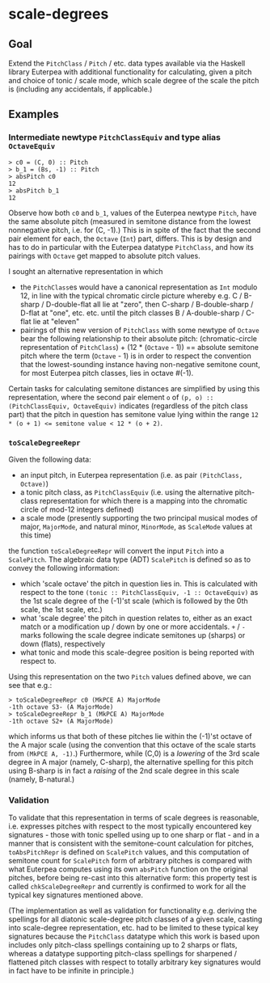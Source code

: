 # scale-degrees

## Goal 

Extend the `PitchClass` / `Pitch` / etc. data types available via the Haskell library Euterpea with 
additional functionality for calculating, given a pitch and choice of tonic / scale mode, which 
scale degree of the scale the pitch is (including any accidentals, if applicable.)

## Examples 


### Intermediate newtype `PitchClassEquiv` and type alias `OctaveEquiv`

```
> c0 = (C, 0) :: Pitch
> b_1 = (Bs, -1) :: Pitch
> absPitch c0
12
> absPitch b_1
12
```

Observe how both `c0` and `b_1`, values of the Euterpea newtype `Pitch`, have the same absolute pitch
(measured in semitone distance from the lowest nonnegative pitch, i.e. for (C, -1).) This is in spite 
of the fact that the second pair element for each, the `Octave` (`Int`) part, differs. This is by design
and has to do in particular with the Euterpea datatype `PitchClass`, and how its pairings with `Octave` 
get mapped to absolute pitch values.

I sought an alternative representation in which 
* the `PitchClass`es would have a canonical representation as `Int` modulo 12, in line with the typical
  chromatic circle picture whereby e.g. C / B-sharp / D-double-flat all lie at "zero", then C-sharp / 
  B-double-sharp / D-flat at "one", etc. etc. until the pitch classes B / A-double-sharp / C-flat lie at 
  "eleven"
* pairings of this new version of `PitchClass` with some newtype of `Octave` bear the following relationship
  to their absolute pitch: 
    (chromatic-circle representation of `PitchClass`) + (12 * (`Octave` - 1)) == absolute semitone pitch
  where the term (`Octave` - 1) is in order to respect the convention that the lowest-sounding instance 
  having non-negative semitone count, for most Euterpea pitch classes, lies in octave #(-1).

Certain tasks for calculating semitone distances are simplified by using this representation, where the second
pair element `o` of `(p, o) :: (PitchClassEquiv, OctaveEquiv)` indicates (regardless of the pitch class part) that the
pitch in question has semitone value lying within the range `12 * (o + 1) <= semitone value < 12 * (o + 2)`.

### `toScaleDegreeRepr`

Given the following data:

* an input pitch, in Euterpea representation (i.e. as pair `(PitchClass, Octave)`) 
* a tonic pitch class, as `PitchClassEquiv` (i.e. using the alternative pitch-class
  representation for which there is a mapping into the chromatic circle of mod-12 integers defined)
* a scale mode (presently supporting the two principal musical modes of major, `MajorMode`, and 
  natural minor, `MinorMode`, as `ScaleMode` values at this time)

the function `toScaleDegreeRepr` will convert the input `Pitch` into a `ScalePitch`. The algebraic 
data type (ADT) `ScalePitch` is defined so as to convey the following information:

* which 'scale octave' the pitch in question lies in. This is calculated with respect to the tone 
  `(tonic :: PitchClassEquiv, -1 :: OctaveEquiv)` as the 1st scale degree of the (-1)'st scale
  (which is followed by the 0th scale, the 1st scale, etc.)
* what 'scale degree' the pitch in question relates to, either as an exact match or a modification 
  up / down by one or more accidentals. `+` / `-` marks following the scale degree indicate semitones 
  up (sharps) or down (flats), respectively
* what tonic and mode this scale-degree position is being reported with respect to.

Using this representation on the two `Pitch` values defined above, we can see that e.g.:

```
> toScaleDegreeRepr c0 (MkPCE A) MajorMode
-1th octave S3- (A MajorMode)
> toScaleDegreeRepr b_1 (MkPCE A) MajorMode
-1th octave S2+ (A MajorMode)
```

which informs us that both of these pitches lie within the (-1)'st octave of the A major scale (using
the convention that this octave of the scale starts from `(MkPCE A, -1)`.) Furthermore, while (C,0) is
a *lowering* of the 3rd scale degree in A major (namely, C-sharp), the alternative spelling for this pitch
using B-sharp is in fact a *raising* of the 2nd scale degree in this scale (namely, B-natural.)

### Validation

To validate that this representation in terms of scale degrees is reasonable, i.e. expresses pitches with
respect to the most typically encountered key signatures - those with tonic spelled using up to one sharp or flat -
and in a manner that is consistent with the semitone-count calculation for pitches, `toAbsPitchRepr` is defined on 
`ScalePitch` values, and this computation of semitone count for `ScalePitch` form of arbitrary pitches is compared 
with what Euterpea computes using its own `absPitch` function on the original pitches, before being re-cast into this
alternative form: this property test is called `chkScaleDegreeRepr` and currently is confirmed to work for all the 
typical key signatures mentioned above. 

(The implementation as well as validation for functionality e.g. deriving the spellings for all diatonic scale-degree
pitch classes of a given scale, casting into scale-degree representation, etc. had to be limited to these typical key 
signatures because the `PitchClass` datatype which this work is based upon includes only pitch-class spellings containing
up to 2 sharps or flats, whereas a datatype supporting pitch-class spellings for sharpened / flattened pitch classes 
with respect to totally arbitrary key signatures would in fact have to be infinite in principle.)



